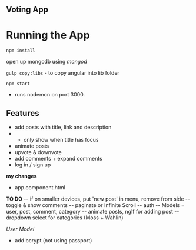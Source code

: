 ## Voting App ##

# Running the App
`npm install`

open up mongodb using *mongod*

`gulp copy:libs`   -   to copy angular into lib folder

`npm start`  

- runs nodemon on port 3000. 

## Features ##
- add posts with title, link and description  
- - only show when title has focus
- animate posts 
- upvote & downvote
- add comments + expand comments
- log in / sign up


**my changes**
- app.component.html

**TO DO**
-- if on smaller devices, put 'new post' in menu, remove from side
-- toggle & show comments
-- paginate or Infinite Scroll
-- auth
-- Models  =  user, post, comment, category
-- animate posts, ngIf for adding post
-- dropdown select for categories       (Moss + Wahlin)

*User Model*
- add bcrypt  (not using passport)